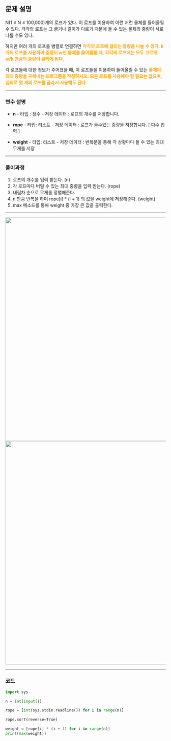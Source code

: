 ## 문제 설명
N(1 ≤ N ≤ 100,000)개의 로프가 있다. 이 로프를 이용하여 이런 저런 물체를 들어올릴 수 있다. 각각의 로프는 그 굵기나 길이가 다르기 때문에 들 수 있는 물체의 중량이 서로 다를 수도 있다.

하지만 여러 개의 로프를 병렬로 연결하면 <span style="color:orange; font-weight:bold">각각의 로프에 걸리는 중량을 나눌 수 있다. k개의 로프를 사용하여 중량이 w인 물체를 들어올릴 때, 각각의 로프에는 모두 고르게 w/k 만큼의 중량이 걸리게 된다.</span>

각 로프들에 대한 정보가 주어졌을 때, 이 로프들을 이용하여 들어올릴 수 있는 <span style="color:orange; font-weight:bold">물체의 최대 중량을 구해내는 프로그램을 작성하시오. 모든 로프를 사용해야 할 필요는 없으며, 임의로 몇 개의 로프를 골라서 사용해도 된다.</span>

---
### 변수 설명
   
   - **n**
    - 타입 : 정수
    - 저장 데이터 : 로프의 개수를 저장합니다.
    
   - **rope**
   	- 타입: 리스트
    - 저장 데이터 : 로프가 들수있는 중량을 저장합니다. \[ 다수 입력 ]
    
   - **weight**
   	- 타입: 리스트
    - 저장 데이터 : 반복문을 통해 각 상황마다 들 수 있는 최대무게를 저장 
    
 ---
 ### 풀이과정
 
1. 로프의 개수를 입력 받는다. (n)
2. 각 로프마다 버틸 수 있는 최대 중량을 입력 받는다. (rope)
3. 내림차 순으로 무게를 정렬해준다.
4. n 만큼 반복을 하며 rope\[i] * (i + 1) 의 값을 weight에 저장해준다. (weight)
5. max 메소드를 통해 weight 중 가장 큰 값을 출력한다.
---
<img src=https://images.velog.io/images/soshin_dev/post/84f50cac-b545-4e79-b852-33246b60b3da/image.png style="height:700px">
<img src=https://images.velog.io/images/soshin_dev/post/18bd274f-412a-4cd7-93c0-f873d86e40da/image.png style="height:700px">

---

### 코드
```python
import sys

n = int(input())

rope = [int(sys.stdin.readline()) for i in range(n)]

rope.sort(reverse=True)

weight = [rope[i] * (i + 1) for i in range(n)]
print(max(weight))

```